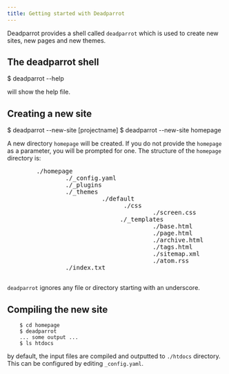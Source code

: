 ```yaml
---
title: Getting started with Deadparrot
---
```



Deadparrot provides a shell called `deadparrot` which is used to
create new sites, new pages and new themes. 

## The deadparrot shell
   $ deadparrot --help

will show the help file.

## Creating a new site

   $ deadparrot --new-site [projectname]
   $ deadparrot --new-site homepage

A new directory `homepage` will be created. If you do not provide
the `homepage` as a parameter, you will be prompted for one.
The structure of the `homepage` directory is: 

<pre>
        ./homepage
                ./_config.yaml
                ./_plugins
                ./_themes 
                          ./default
                                ./css
                                        ./screen.css
                               ./_templates
                                        ./base.html
                                        ./page.html
                                        ./archive.html
                                        ./tags.html     
                                        ./sitemap.xml
                                        ./atom.rss
                ./index.txt
                
</pre>

`deadparrot` ignores any file or directory starting with an
underscore.

## Compiling the new site

        $ cd homepage
        $ deadparrot
        ... some output ...
        $ ls htdocs

by default, the input files are compiled and outputted to `./htdocs`
directory. This can be configured by editing `_config.yaml`.


